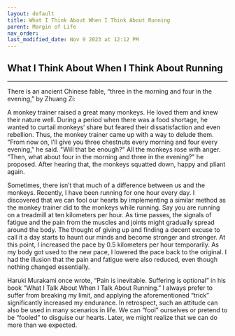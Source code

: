 ```yaml
---
layout: default
title: What I Think About When I Think About Running
parent: Margin of Life
nav_order: 
last_modified_date: Nov 9 2023 at 12:12 PM
---
```


## What I Think About When I Think About Running

---

There is an ancient Chinese fable, “three in the morning and four in the evening,” by Zhuang Zi: 

A monkey trainer raised a great many monkeys. He loved them and knew their nature well. During a period when there was a food shortage, he wanted to curtail monkeys‘ share but feared their dissatisfaction and even rebellion. Thus, the monkey trainer came up with a way to delude them. “From now on, I’ll give you three chestnuts every morning and four every evening," he said. "Will that be enough?" All the monkeys rose with anger. “Then, what about four in the morning and three in the evening?" he proposed. After hearing that, the monkeys squatted down, happy and pliant again. 

Sometimes, there isn’t that much of a difference between us and the monkeys. Recently, I have been running for one hour every day. I discovered that we can fool our hearts by implementing a similar method as the monkey trainer did to the monkeys while running. Say you are running on a treadmill at ten kilometers per hour. As time passes, the signals of fatigue and the pain from the muscles and joints might gradually spread around the body. The thought of giving up and finding a decent excuse to call it a day starts to haunt our minds and become stronger and stronger. At this point, I increased the pace by 0.5 kilometers per hour temporarily. As my body got used to the new pace, I lowered the pace back to the original. I had the illusion that the pain and fatigue were also reduced, even though nothing changed essentially. 

Haruki Murakami once wrote, “Pain is inevitable. Suffering is optional” in his book “What I Talk About When I Talk About Running.” I always prefer to suffer from breaking my limit, and applying the aforementioned “trick” significantly increased my endurance. In retrospect, such an attitude can also be used in many scenarios in life. We can “fool” ourselves or pretend to be “fooled” to disguise our hearts. Later, we might realize that we can do more than we expected. 